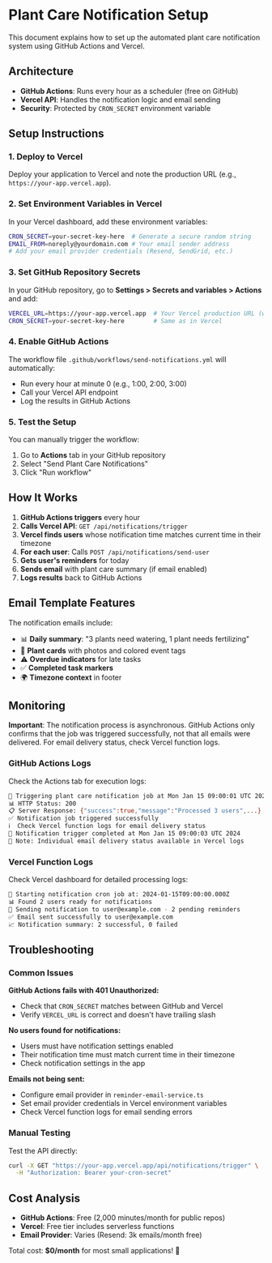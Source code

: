 # Plant Care Notification Setup

This document explains how to set up the automated plant care notification system using GitHub Actions and Vercel.

## Architecture

- **GitHub Actions**: Runs every hour as a scheduler (free on GitHub)
- **Vercel API**: Handles the notification logic and email sending
- **Security**: Protected by `CRON_SECRET` environment variable

## Setup Instructions

### 1. Deploy to Vercel

Deploy your application to Vercel and note the production URL (e.g., `https://your-app.vercel.app`).

### 2. Set Environment Variables in Vercel

In your Vercel dashboard, add these environment variables:

```bash
CRON_SECRET=your-secret-key-here  # Generate a secure random string
EMAIL_FROM=noreply@yourdomain.com # Your email sender address
# Add your email provider credentials (Resend, SendGrid, etc.)
```

### 3. Set GitHub Repository Secrets

In your GitHub repository, go to **Settings > Secrets and variables > Actions** and add:

```bash
VERCEL_URL=https://your-app.vercel.app  # Your Vercel production URL (without trailing slash)
CRON_SECRET=your-secret-key-here        # Same as in Vercel
```

### 4. Enable GitHub Actions

The workflow file `.github/workflows/send-notifications.yml` will automatically:
- Run every hour at minute 0 (e.g., 1:00, 2:00, 3:00)
- Call your Vercel API endpoint
- Log the results in GitHub Actions

### 5. Test the Setup

You can manually trigger the workflow:
1. Go to **Actions** tab in your GitHub repository
2. Select "Send Plant Care Notifications"
3. Click "Run workflow"

## How It Works

1. **GitHub Actions triggers** every hour
2. **Calls Vercel API**: `GET /api/notifications/trigger`
3. **Vercel finds users** whose notification time matches current time in their timezone
4. **For each user**: Calls `POST /api/notifications/send-user` 
5. **Gets user's reminders** for today
6. **Sends email** with plant care summary (if email enabled)
7. **Logs results** back to GitHub Actions

## Email Template Features

The notification emails include:
- 📊 **Daily summary**: "3 plants need watering, 1 plant needs fertilizing"
- 🌱 **Plant cards** with photos and colored event tags  
- ⚠️ **Overdue indicators** for late tasks
- ✅ **Completed task markers**
- 🌍 **Timezone context** in footer

## Monitoring

**Important**: The notification process is asynchronous. GitHub Actions only confirms that the job was triggered successfully, not that all emails were delivered. For email delivery status, check Vercel function logs.

### GitHub Actions Logs
Check the Actions tab for execution logs:
```bash
🔔 Triggering plant care notification job at Mon Jan 15 09:00:01 UTC 2024
📊 HTTP Status: 200
📋 Server Response: {"success":true,"message":"Processed 3 users",...}
✅ Notification job triggered successfully
ℹ️  Check Vercel function logs for email delivery status
🏁 Notification trigger completed at Mon Jan 15 09:00:03 UTC 2024
📝 Note: Individual email delivery status available in Vercel logs
```

### Vercel Function Logs
Check Vercel dashboard for detailed processing logs:
```bash
🔔 Starting notification cron job at: 2024-01-15T09:00:00.000Z
📊 Found 2 users ready for notifications
📧 Sending notification to user@example.com - 2 pending reminders
✅ Email sent successfully to user@example.com
📈 Notification summary: 2 successful, 0 failed
```

## Troubleshooting

### Common Issues

**GitHub Actions fails with 401 Unauthorized:**
- Check that `CRON_SECRET` matches between GitHub and Vercel
- Verify `VERCEL_URL` is correct and doesn't have trailing slash

**No users found for notifications:**
- Users must have notification settings enabled
- Their notification time must match current time in their timezone
- Check notification settings in the app

**Emails not being sent:**
- Configure email provider in `reminder-email-service.ts`
- Set email provider credentials in Vercel environment variables
- Check Vercel function logs for email sending errors

### Manual Testing

Test the API directly:
```bash
curl -X GET "https://your-app.vercel.app/api/notifications/trigger" \
  -H "Authorization: Bearer your-cron-secret"
```

## Cost Analysis

- **GitHub Actions**: Free (2,000 minutes/month for public repos)
- **Vercel**: Free tier includes serverless functions
- **Email Provider**: Varies (Resend: 3k emails/month free)

Total cost: **$0/month** for most small applications! 🎉 